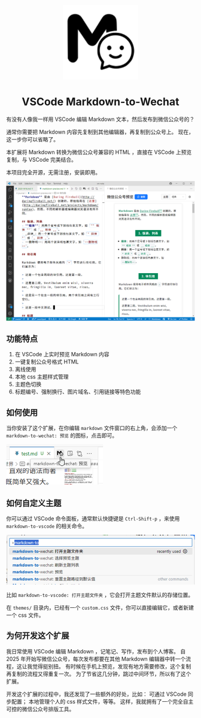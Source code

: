 <p align="center">
<img width="200px" src="media/icons/markdown-to-wechat.png" />

<h1 align="center">VSCode Markdown-to-Wechat</h1>
</p>

有没有人像我一样用 VSCode 编辑 Markdown 文本，然后发布到微信公众号的？

通常你需要把 Markdown 内容先复制到其他编辑器，再复制到公众号上。
现在，这一步你可以省略了。

本扩展将 Markdown 转换为微信公众号兼容的 HTML ，直接在 VSCode 上预览复制，与 VSCode 完美结合。

本项目完全开源，无需注册，安装即用。


<img alt="截图" src="media/images/screenshoot.png">


## 功能特点
1. 在 VSCode 上实时预览 Markdown 内容
2. 一键复制公众号格式 HTML
3. 离线使用
4. 本地 css 主题样式管理
5. 主题色切换
6. 标题编号、强制换行、图片域名、引用链接等特色功能


## 如何使用
当你安装了这个扩展，在你编辑 `markdown` 文件窗口的右上角，会添加一个 `markdown-to-wechat: 预览` 的图标，点击即可。

<img alt="编辑窗口右上角的预览图标" src="media/images/screenshoot-2.png">


## 如何自定义主题
你可以通过 VSCode 命令面板，通常默认快捷键是 `Ctrl-Shift-p` ，来使用 `markdown-to-vscode` 的相关命令。

<img alt="markdown-to-vscode 的相关命令" src="media/images/screenshoot-3.png">


比如 `markdown-to-vscode: 打开主题文件夹` ，它会打开主题文件默认的存储位置。

在 `themes/` 目录内，已经有一个 `custom.css` 文件，你可以直接编辑它，或者新建一个 css 文件。


## 为何开发这个扩展
我日常使用 VSCode 编辑 Markdown ，记笔记、写作，发布到个人博客。
自 2025 年开始写微信公众号，每次发布都要在其他 Markdown 编辑器中转一个流程，这让我觉得挺别扭。
有时候在手机上预览，发现有地方需要修改，这个复制再复制的流程又得重复一次。
为了节省这几分钟，跳过中间环节，所以有了这个扩展。

开发这个扩展的过程中，我还发现了一些额外的好处，比如：
可通过 VSCode 同步配置；
本地管理个人的 css 样式文件，等等。
这样，我就拥有了一个完全自主可控的微信公众号排版工具。
